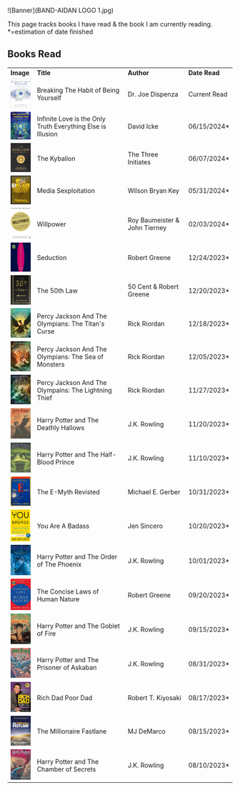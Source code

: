 ![Banner](BAND-AIDAN LOGO 1.jpg)


This page tracks books I have read & the book I am currently reading.
*=estimation of date finished

## Books Read

<table>
  <tr>
    <td><strong>Image</strong></td>
    <td><strong>Title</strong></td>
    <td><strong>Author</strong></td>
    <td><strong>Date Read</strong></td>
  </tr>
  <tr>
    <td><img src="71bQU3h3TzL._AC_UF1000,1000_QL80_.jpg" alt="Book Image" width="50"/></td>
    <td>Breaking The Habit of Being Yourself</td>
    <td>Dr. Joe Dispenza</td>
    <td>Current Read</td>
  </tr>
    <tr>
    <td><img src="61NQ8vbRrfL.jpg" alt="Book Image" width="50"/></td>
    <td>Infinite Love is the Only Truth Everything Else is Illusion</td>
    <td>David Icke</td>
    <td>06/15/2024*</td>
  </tr>
  <tr>
    <td><img src="The Kybalion.jpg" alt="Book Image" width="50"/></td>
    <td>The Kybalion</td>
    <td>The Three Initiates</td>
    <td>06/07/2024*</td>
  </tr>
  <tr>
    <td><img src="Media Sexploitation.webp" alt="Book Image" width="50"/></td>
    <td>Media Sexploitation</td>
    <td>Wilson Bryan Key</td>
    <td>05/31/2024*</td>
  </tr>
  <tr>
    <td><img src="Willpower.jpg" alt="Book Image" width="50"/></td>
    <td>Willpower</td>
    <td>Roy Baumeister & John Tierney</td>
    <td>02/03/2024*</td>
  </tr>
  <tr>
    <td><img src="Seduction.jpg" alt="Book Image" width="50"/></td>
    <td>Seduction</td>
    <td>Robert Greene</td>
    <td>12/24/2023*</td>
  </tr>
  <tr>
    <td><img src="The 50th Law.jpg" alt="Book Image" width="50"/></td>
    <td>The 50th Law</td>
    <td>50 Cent & Robert Greene</td>
    <td>12/20/2023*</td>
  </tr>
  <tr>
    <td><img src="The Titan's Curse.jpg" alt="Book Image" width="50"/></td>
    <td>Percy Jackson And The Olympians: The Titan's Curse</td>
    <td>Rick Riordan</td>
    <td>12/18/2023*</td>
  </tr>
  <tr>
    <td><img src="The Sea Of Monsters.jpg" alt="Book Image" width="50"/></td>
    <td>Percy Jackson And The Olympians: The Sea of Monsters</td>
    <td>Rick Riordan</td>
    <td>12/05/2023*</td>
  </tr>
  <tr>
    <td><img src="The Lightning Thief.jpg" alt="Book Image" width="50"/></td>
    <td>Percy Jackson And The Olympains: The Lightning Thief</td>
    <td>Rick Riordan</td>
    <td>11/27/2023*</td>
  </tr>
  <tr>
    <td><img src="Deathly Hallows.jpg" alt="Book Image" width="50"/></td>
    <td>Harry Potter and The Deathly Hallows</td>
    <td>J.K. Rowling</td>
    <td>11/20/2023*</td>
  </tr>
  <tr>
    <td><img src="The Half Blood Prince.jpg" alt="Book Image" width="50"/></td>
    <td>Harry Potter and The Half-Blood Prince</td>
    <td>J.K. Rowling</td>
    <td>11/10/2023*</td>
  </tr>
  <tr>
    <td><img src="The E Mytth.jpg" alt="Book Image" width="50"/></td>
    <td>The E-Myth Revisted</td>
    <td>Michael E. Gerber</td>
    <td>10/31/2023*</td>
  </tr>
  <tr>
    <td><img src="You are a Badass.jpg" alt="Book Image" width="50"/></td>
    <td>You Are A Badass</td>
    <td>Jen Sincero</td>
    <td>10/20/2023*</td>
  </tr>
  <tr>
    <td><img src="Order Of The Phoenix.jpg" alt="Book Image" width="50"/></td>
    <td>Harry Potter and The Order of The Phoenix</td>
    <td>J.K. Rowling</td>
    <td>10/01/2023*</td>
  </tr>
  <tr>
    <td><img src="Concise Human Nature.jpg" alt="Book Image" width="50"/></td>
    <td>The Concise Laws of Human Nature</td>
    <td>Robert Greene</td>
    <td>09/20/2023*</td>
  </tr>
  <tr>
    <td><img src="Goblet Of Fire.jpg" alt="Book Image" width="50"/></td>
    <td>Harry Potter and The Goblet of Fire</td>
    <td>J.K. Rowling</td>
    <td>09/15/2023*</td>
  </tr>
  <tr>
    <td><img src="Prisoner Of Azkaban.jpg" alt="Book Image" width="50"/></td>
    <td>Harry Potter and The Prisoner of Askaban</td>
    <td>J.K. Rowling</td>
    <td>08/31/2023*</td>
  </tr>
  <tr>
    <td><img src="Rich Dad Poor Dad.jpg" alt="Book Image" width="50"/></td>
    <td>Rich Dad Poor Dad</td>
    <td>Robert T. Kiyosaki</td>
    <td>08/17/2023*</td>
  </tr>
  <tr>
    <td><img src="The Millionarie Fastlane.webp" alt="Book Image" width="50"/></td>
    <td>The Millionaire Fastlane</td>
    <td>MJ DeMarco</td>
    <td>08/15/2023*</td>
  </tr>
  <tr>
    <td><img src="Chamber Of Secrets.jpg" alt="Book Image" width="50"/></td>
    <td>Harry Potter and The Chamber of Secrets</td>
    <td>J.K. Rowling</td>
    <td>08/10/2023*</td>
  </tr>
</table>
